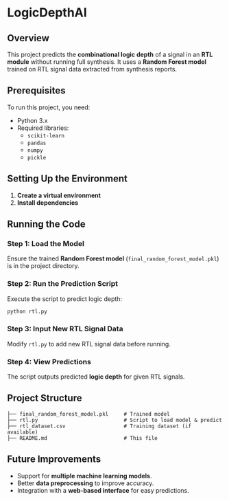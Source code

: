 # LogicDepthAI

## Overview
This project predicts the **combinational logic depth** of a signal in an **RTL module** without running full synthesis. It uses a **Random Forest model** trained on RTL signal data extracted from synthesis reports.

## Prerequisites
To run this project, you need:
- Python 3.x
- Required libraries:
  - `scikit-learn`
  - `pandas`
  - `numpy`
  - `pickle`

## Setting Up the Environment

1. **Create a virtual environment**
2. **Install dependencies**

## Running the Code

### **Step 1: Load the Model**
Ensure the trained **Random Forest model** (`final_random_forest_model.pkl`) is in the project directory.

### **Step 2: Run the Prediction Script**
Execute the script to predict logic depth:
```sh
python rtl.py
```

### **Step 3: Input New RTL Signal Data**
Modify `rtl.py` to add new RTL signal data before running.

### **Step 4: View Predictions**
The script outputs predicted **logic depth** for given RTL signals.

## Project Structure
```
├── final_random_forest_model.pkl     # Trained model
├── rtl.py                            # Script to load model & predict
├── rtl_dataset.csv                   # Training dataset (if available)
├── README.md                         # This file
```

## Future Improvements
- Support for **multiple machine learning models**.
- Better **data preprocessing** to improve accuracy.
- Integration with a **web-based interface** for easy predictions.



